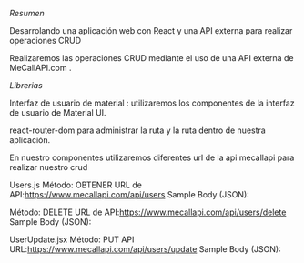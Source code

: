 *Resumen*

Desarrolando una  aplicación web con React y una API externa para realizar operaciones CRUD 

 Realizaremos las operaciones CRUD mediante el uso de una API externa de MeCallAPI.com .

 
 
 *Librerias*

 Interfaz de usuario de material : utilizaremos los componentes de la interfaz de usuario de Material UI.

react-router-dom para administrar la ruta y la ruta dentro de nuestra aplicación.


En nuestro componentes utilizaremos diferentes url de la api mecallapi para realizar nuestro crud

Users.js
Método: OBTENER
URL de API:https://www.mecallapi.com/api/users
Sample Body (JSON):

Método: DELETE
URL de API:https://www.mecallapi.com/api/users/delete
Sample Body (JSON):

UserUpdate.jsx
Método: PUT
API URL:https://www.mecallapi.com/api/users/update
Sample Body (JSON):